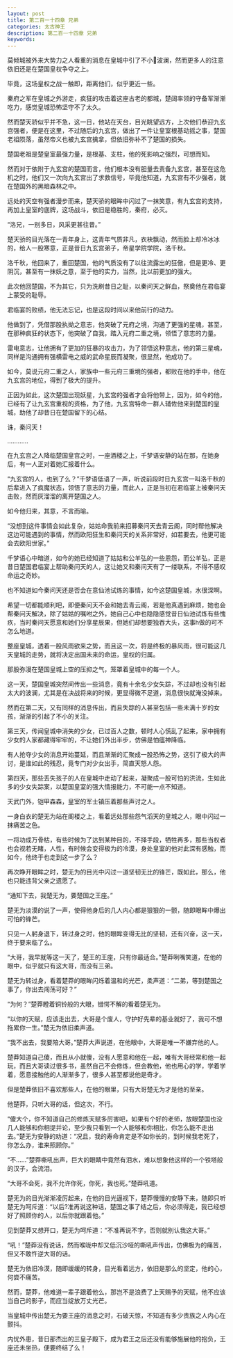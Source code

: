 ```yaml
---
layout: post
title: 第二百一十四章 兄弟
categories: 太古神王
description: 第二百一十四章 兄弟
keywords:
---
```


莫倾城被外来大势力之人看重的消息在皇城中引了不小波澜，然而更多人的注意依旧还是在楚国皇权争夺之上。

毕竟，这场皇权之战一触即，距离他们，似乎更近一些。

秦府之军在皇城之外游走，疯狂的攻击着这座古老的都城，楚阔率领的守备军渐渐吃力，感觉皇城恐怖坚守不了太久。

然而楚天骄似乎并不急，这一日，他站在天台，目光眺望远方，上次他们恭迎九玄宫强者，便是在这里，不过随后的九玄宫，做出了一件让皇室根基动摇之事，楚国老祖陨落，虽然帝义也被九玄宫擒拿，但依旧弥补不了楚国的损失。

楚国老祖是楚皇室最强力量，是根基、支柱，他的死影响之强烈，可想而知。

然而对于依附于九玄宫的楚国而言，他们根本没有胆量去责备九玄宫，甚至在这危机之时，他们又一次向九玄宫出了求救信号，毕竟他知道，九玄宫有不少强者，就在楚国外的黑暗森林之中。

远处的天空有强者漫步而来，楚天骄的眼眸中闪过了一抹笑意，有九玄宫的支持，再加上皇室的底牌，这场战斗，依旧是稳胜的，秦府，必灭。

“洛兄，一别多日，风采更甚往昔。”

楚天骄的目光落在一青年身上，这青年气质非凡，衣袂飘动，然而脸上却冷冰冰的，给人一股寒意，正是昔日九玄宫弟子，帝星学院学院，洛千秋。

洛千秋，他回来了，重回楚国，他的气质没有了以往流露出的狂傲，但是更冷、更阴沉，甚至有一抹妖之意，至于他的实力，当然，比以前更加的强大。

此次他回楚国，不为其它，只为洗刷昔日之耻，以秦问天之鲜血，祭奠他在君临宴上蒙受的耻辱。

君临宴的败绩，他无法忘记，也是这段时间以来他前行的动力。

他做到了，凭借那股执拗之意志，他突破了元府之境，沟通了更强的星魂，甚至，在那种疯狂的状态下，他突破了自我，踏入元府二重之境，领悟了意志的力量。

雷电意志，让他拥有了更加的狂暴的攻击力，为了领悟这种意志，他的第三星魂，同样是沟通拥有强横雷电之威的武命星辰而凝聚，很显然，他成功了。

如今，莫说元府二重之人，家族中一些元府三重境的强者，都败在他的手中，他在九玄宫的地位，得到了极大的提升。

正因为如此，这次楚国出现妖星，九玄宫的强者才会将他带上，因为，如今的他，已经有了让九玄宫重视的资格，为了他，九玄宫特命一群人辅佐他来到楚国的皇城，助他了却昔日在楚国留下的心结。

诛，秦问天！

…………

在九玄宫之人降临楚国皇宫之时，一座酒楼之上，千梦语安静的站在那，在她身后，有一人正对着她汇报着什么。

“九玄宫的人，也到了么？”千梦语低语了一声，听说前段时日九玄宫一叫洛千秋的后辈进入了疯魔状态，领悟了意志的力量，而此人，正是当初在君临宴上被秦问天击败，然而灰溜溜的离开楚国之人。

如今他归来，其意，不言而喻。

“没想到这件事情会如此复杂，姑姑命我前来招募秦问天去青云阁，同时帮他解决这边可能遇到的事情，然而欧阳狂生和秦问天的关系非常好，如若要去，他更可能会去欧阳世家。”

千梦语心中暗道，如今的她已经知道了姑姑和公羊弘的一些恩怨，而公羊弘，正是昔日楚国君临宴上帮助秦问天的人，这让她又和秦问天有了一缕联系，不得不感叹命运之奇妙。

也不知道如今秦问天还是否会在意仙池试炼的事情，如今这楚国皇城，水很深啊。

希望一切都能顺利吧，即便秦问天不会和她去青云阁，若是他真遇到麻烦，她也会帮秦问天解决，除了姑姑的嘱咐之外，她自己心中也隐隐感觉昔日仙池试炼有些愧疚，当时秦问天愿意和她们分享星辰果，但她们却想要独吞大头，这事h做的可不怎么地道。

整座皇城，透着一股风雨欲来之势，而且这一次，将是终极的暴风雨，很可能这几天皇城的走势，就将决定出国未来的命运，皇权的归属。

那股弥漫在楚国皇城上空的压抑之气，笼罩着皇城中的每一个人。

这一天，楚国皇城突然间传出一些消息，竟有十余名少女失踪，不过却也没有引起太大的波澜，尤其是在决战将来的时候，更显得微不足道，消息很快就淹没掉来。

然而在第二天，又有同样的消息传出，而且失踪的人甚至包括一些未满十岁的女孩，渐渐的引起了不小的关注。

第三天，传闻皇城中消失的少女，已过百人之数，顿时人心慌乱了起来，家中拥有少女的人家都藏得牢牢的，不让她们外出半步，仿佛是怕瘟神降临。

有人抢夺少女的消息开始蔓延，而且渐渐的汇聚成一股恐怖之势，这引了极大的声讨，是谁如此的残忍，竟专门对少女出手，简直天怒人怨。

第四天，那些丢失孩子的人在皇城中走动了起来，凝聚成一股可怕的洪流，生如此多的少女失踪案，以楚国皇室的强大情报能力，不可能一点不知道。

天武门外，铠甲森森，皇室的军士镇压着那些声讨之人。

一身白衣的楚无为站在阁楼之上，看着远处那些怨气滔天的皇城之人，眼中闪过一抹痛苦之色。

一将功成万骨枯，有些时候为了达到某种目的，不择手段，牺牲再多，那些当权者也会视若无睹，人性，有时候会变得极为的冷漠，身处皇室的他对此深有感触，而如今，他终于也走到这一步了么？

再次睁开眼眸之时，楚无为的目光中闪过一道坚韧无比的锋芒，既如此，那么，他也只能违背父亲之遗愿了。

“通知下去，我楚无为，要楚国之王座。”

楚无为淡漠的说了一声，使得他身后的几人内心都是狠狠的一颤，随即眼眸中爆出可怕的锋芒。

只见一人躬身退下，转过身之时，他的眼眸变得无比的坚韧，还有兴奋，这一天，终于要来临了么。

“大哥，我早就等这一天了，楚王的王座，只有你最适合。”楚莽咧嘴笑道，在他的眼中，似乎就只有这大哥，而没有三弟。

楚无为转过身，看着楚莽的眼眸闪烁着温和的光芒，柔声道：“二弟，等到楚国之事了，你出去闯荡可好？”

“为何？”楚莽瞪着铜铃般的大眼，错愕不解的看着楚无为。

“以你的天赋，应该走出去，大哥是个废人，守护好先辈的基业就好了，我可不想拖累你一生。”楚无为依旧柔声道。

“我不出去，我要陪大哥。”楚莽大声说道，在他眼中，大哥是唯一不嫌弃他的人。

楚莽知道自己傻，而且从小就傻，没有人愿意和他在一起，唯有大哥经常和他一起玩，而且大哥读过很多书，虽然自己不会修炼，但会教他，他也用心的学，学着学着，愿意接触他的人渐渐多了，很多人甚至都说他是奇才。

但是楚莽依旧不喜欢那些人，在他的眼里，只有大哥楚无为才是他的至亲。

他楚莽，只听大哥的话，但这次，不行。

“傻大个，你不知道自己的修炼天赋多厉害吧，如果有个好的老师，放眼楚国也没几人能够和你相提并论，至少我只看到一个人能够和你相比，你怎么能不走出去。”楚无为安静的劝道：“况且，我的寿命肯定是不如你长的，到时候我老死了，你怎么办，谁来照顾你。”

“不……”楚莽嘶吼出声，巨大的眼睛中竟然有泪水，难以想象他这样的一个铁塔般的汉子，会流泪。

“大哥不会死，我不允许你死，你死，我也死。”楚莽吼道。

楚无为的目光渐渐凌厉起来，在他的目光逼视下，楚莽慢慢的安静下来，随即只听楚无为呵斥道：“以后?准再说这种话，楚国之事了结之后，你必须得走，我已经想好了照顾你的人，以后你就跟着他。”

见到楚莽又想开口，楚无为呵斥道：“不准再说不字，否则就别认我这大哥。”

“吼！”楚莽没有说话，然而喉咙中却又低沉沙哑的嘶吼声传出，仿佛极为的痛苦，但又不敢忤逆大哥的话。

楚无为依旧冷漠，随即缓缓的转身，目光看着远方，依旧是那么的坚定，他的心，何尝不痛苦。

然而，楚莽，他难道一辈子跟着他么，那岂不是浪费了上天赐予的天赋，他不应该当自己的影子，而应当绽放万丈光芒。

当皇城中传出楚无为要王座的消息之时，石破天惊，不知道有多少贵族之人内心在颤抖。

内忧外患，昔日那杰出的三皇子殿下，成为君王之后还没有能够施展他的抱负，王座还未坐热，便要终结了么！
